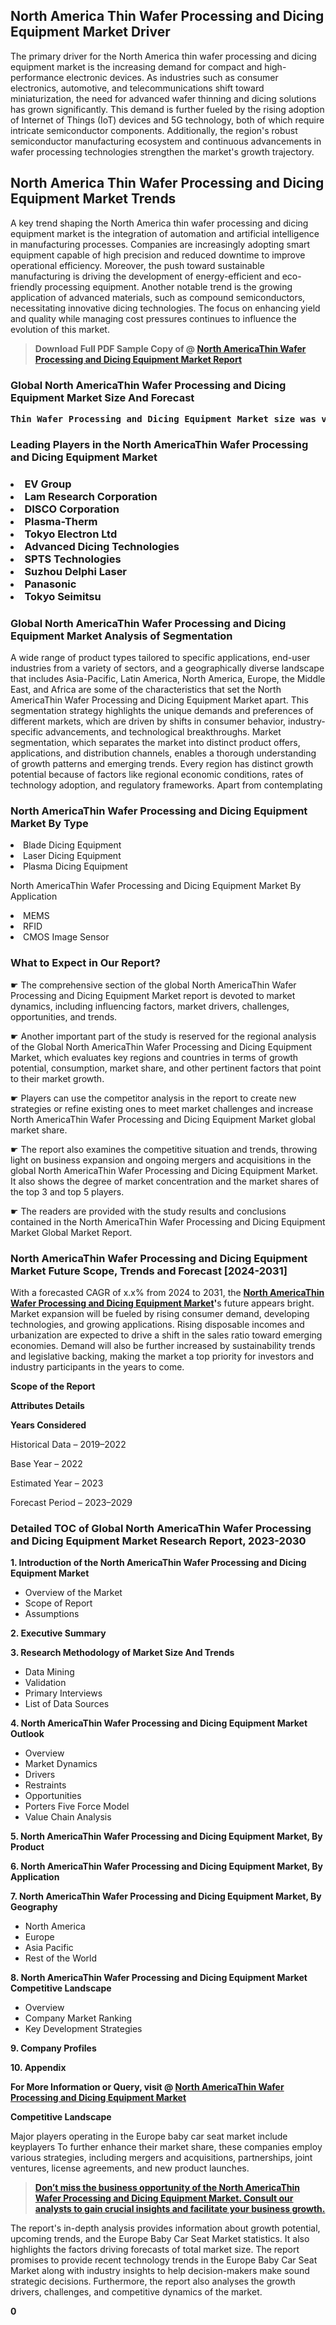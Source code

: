 <p> <h2>North America Thin Wafer Processing and Dicing Equipment Market Driver</h2><p>The primary driver for the North America thin wafer processing and dicing equipment market is the increasing demand for compact and high-performance electronic devices. As industries such as consumer electronics, automotive, and telecommunications shift toward miniaturization, the need for advanced wafer thinning and dicing solutions has grown significantly. This demand is further fueled by the rising adoption of Internet of Things (IoT) devices and 5G technology, both of which require intricate semiconductor components. Additionally, the region's robust semiconductor manufacturing ecosystem and continuous advancements in wafer processing technologies strengthen the market's growth trajectory.</p><h2>North America Thin Wafer Processing and Dicing Equipment Market Trends</h2><p>A key trend shaping the North America thin wafer processing and dicing equipment market is the integration of automation and artificial intelligence in manufacturing processes. Companies are increasingly adopting smart equipment capable of high precision and reduced downtime to improve operational efficiency. Moreover, the push toward sustainable manufacturing is driving the development of energy-efficient and eco-friendly processing equipment. Another notable trend is the growing application of advanced materials, such as compound semiconductors, necessitating innovative dicing technologies. The focus on enhancing yield and quality while managing cost pressures continues to influence the evolution of this market.</p></p><blockquote id="" class=""><strong>Download Full PDF Sample Copy of @&nbsp;<a href="https://www.verifiedmarketreports.com/download-sample/?rid=561122&utm_source=GitHub-Jan&utm_medium=281" target="_blank">North AmericaThin Wafer Processing and Dicing Equipment Market Report</a>&nbsp;&nbsp;</strong></blockquote><h3 id="" class=""><strong>Global&nbsp;North AmericaThin Wafer Processing and Dicing Equipment Market Size And Forecast</strong></h3><pre class="reader-text-block__code-block"><strong>Thin Wafer Processing and Dicing Equipment Market size was valued at USD 2.1 Billion in 2022 and is projected to reach USD 3.8 Billion by 2030, growing at a CAGR of 8.0% from 2024 to 2030.</strong></pre><h3 id="" class="">Leading Players in the&nbsp;North AmericaThin Wafer Processing and Dicing Equipment Market</h3><h3 class=""></Li><Li>EV Group</Li><Li> Lam Research Corporation</Li><Li> DISCO Corporation</Li><Li> Plasma-Therm</Li><Li> Tokyo Electron Ltd</Li><Li> Advanced Dicing Technologies</Li><Li> SPTS Technologies</Li><Li> Suzhou Delphi Laser</Li><Li> Panasonic</Li><Li> Tokyo Seimitsu</h3><h3 id="" class="">Global&nbsp;North AmericaThin Wafer Processing and Dicing Equipment Market Analysis of Segmentation</h3><p id="" class="">A wide range of product types tailored to specific applications, end-user industries from a variety of sectors, and a geographically diverse landscape that includes Asia-Pacific, Latin America, North America, Europe, the Middle East, and Africa are some of the characteristics that set the North AmericaThin Wafer Processing and Dicing Equipment Market apart. This segmentation strategy highlights the unique demands and preferences of different markets, which are driven by shifts in consumer behavior, industry-specific advancements, and technological breakthroughs. Market segmentation, which separates the market into distinct product offers, applications, and distribution channels, enables a thorough understanding of growth patterns and emerging trends. Every region has distinct growth potential because of factors like regional economic conditions, rates of technology adoption, and regulatory frameworks. Apart from contemplating</p><h3 id="" class="">North AmericaThin Wafer Processing and Dicing Equipment Market&nbsp;By Type</h3><p></Li><Li>Blade Dicing Equipment</Li><Li> Laser Dicing Equipment</Li><Li> Plasma Dicing Equipment</p><div class="" data-test-id=""><p>North AmericaThin Wafer Processing and Dicing Equipment Market&nbsp;By Application</p></div><p class=""></Li><Li>MEMS</Li><Li> RFID</Li><Li> CMOS Image Sensor</p><div class="" data-test-id=""><h3><span class="">What to Expect in Our Report?</span></h3></div><div class="" data-test-id=""><p><span class="">☛ The comprehensive section of the global North AmericaThin Wafer Processing and Dicing Equipment Market report is devoted to market dynamics, including influencing factors, market drivers, challenges, opportunities, and trends.</span></p></div><div class="" data-test-id=""><p><span class="">☛ Another important part of the study is reserved for the regional analysis of the Global North AmericaThin Wafer Processing and Dicing Equipment Market, which evaluates key regions and countries in terms of growth potential, consumption, market share, and other pertinent factors that point to their market growth.</span></p></div><div class="" data-test-id=""><p><span class="">☛ Players can use the competitor analysis in the report to create new strategies or refine existing ones to meet market challenges and increase North AmericaThin Wafer Processing and Dicing Equipment Market global market share.</span></p></div><div class="" data-test-id=""><p><span class="">☛ The report also examines the competitive situation and trends, throwing light on business expansion and ongoing mergers and acquisitions in the global North AmericaThin Wafer Processing and Dicing Equipment Market. It also shows the degree of market concentration and the market shares of the top 3 and top 5 players.</span></p></div><div class="" data-test-id=""><p><span class="">☛ The readers are provided with the study results and conclusions contained in the North AmericaThin Wafer Processing and Dicing Equipment Market Global Market Report.</span></p></div><div class="" data-test-id=""><h3><span class="">North AmericaThin Wafer Processing and Dicing Equipment Market Future Scope, Trends and Forecast [2024-2031]</span></h3></div><div class="" data-test-id=""><p><span class="">With a forecasted CAGR of x.x% from 2024 to 2031, the <strong><a href="https://www.verifiedmarketreports.com/download-sample/?rid=561122&utm_source=GitHub-Jan&utm_medium=281" target="_blank">North AmericaThin Wafer Processing and Dicing Equipment Market</a>'</strong>s future appears bright. Market expansion will be fueled by rising consumer demand, developing technologies, and growing applications. Rising disposable incomes and urbanization are expected to drive a shift in the sales ratio toward emerging economies. Demand will also be further increased by sustainability trends and legislative backing, making the market a top priority for investors and industry participants in the years to come.</span></p><p id="ember66" class="ember-view reader-text-block__paragraph"><strong>Scope of the Report</strong></p><p id="ember67" class="ember-view reader-text-block__paragraph"><strong>Attributes Details</strong></p><p id="ember68" class="ember-view reader-text-block__paragraph"><strong>Years Considered</strong></p><p id="ember69" class="ember-view reader-text-block__paragraph">Historical Data &ndash; 2019&ndash;2022</p><p id="ember70" class="ember-view reader-text-block__paragraph">Base Year &ndash; 2022</p><p id="ember71" class="ember-view reader-text-block__paragraph">Estimated Year &ndash; 2023</p><p id="ember72" class="ember-view reader-text-block__paragraph">Forecast Period &ndash; 2023&ndash;2029</p></div><h3 id="" class="">Detailed TOC of Global North AmericaThin Wafer Processing and Dicing Equipment Market Research Report, 2023-2030</h3><p id="" class=""><strong>1. Introduction of the North AmericaThin Wafer Processing and Dicing Equipment Market</strong></p><ul><li>Overview of the Market</li><li>Scope of Report</li><li>Assumptions</li></ul><p id="" class=""><strong>2. Executive Summary</strong></p><p id="" class=""><strong>3. Research Methodology of Market Size And Trends</strong></p><ul><li>Data Mining</li><li>Validation</li><li>Primary Interviews</li><li>List of Data Sources</li></ul><p id="" class=""><strong>4. North AmericaThin Wafer Processing and Dicing Equipment Market Outlook</strong></p><ul><li>Overview</li><li>Market Dynamics</li><li>Drivers</li><li>Restraints</li><li>Opportunities</li><li>Porters Five Force Model</li><li>Value Chain Analysis</li></ul><p id="" class=""><strong>5. North AmericaThin Wafer Processing and Dicing Equipment Market, By Product</strong></p><p id="" class=""><strong>6. North AmericaThin Wafer Processing and Dicing Equipment Market, By Application</strong></p><p id="" class=""><strong>7. North AmericaThin Wafer Processing and Dicing Equipment Market, By Geography</strong></p><ul><li>North America</li><li>Europe</li><li>Asia Pacific</li><li>Rest of the World</li></ul><p id="" class=""><strong>8. North AmericaThin Wafer Processing and Dicing Equipment Market Competitive Landscape</strong></p><ul><li>Overview</li><li>Company Market Ranking</li><li>Key Development Strategies</li></ul><p id="" class=""><strong>9. Company Profiles</strong></p><p id="" class=""><strong>10. Appendix</strong></p><p><strong>For More Information or Query, visit&nbsp;@ <a href="https://www.verifiedmarketreports.com/product/thin-wafer-processing-and-dicing-equipment-market-size-and-forecast/" target="_blank">North AmericaThin Wafer Processing and Dicing Equipment Market</a></strong></p><p id="ember61" class="ember-view reader-text-block__paragraph"><strong>Competitive Landscape</strong></p><p id="ember62" class="ember-view reader-text-block__paragraph">Major players operating in the Europe baby car seat market include keyplayers To further enhance their market share, these companies employ various strategies, including mergers and acquisitions, partnerships, joint ventures, license agreements, and new product launches.</p><blockquote id="ember63" class="ember-view reader-text-block__blockquote"><strong><a href="https://www.verifiedmarketreports.com/download-sample/?rid=561122&utm_source=GitHub-Jan&utm_medium=281" target="_blank">Don&rsquo;t miss the business opportunity of the North AmericaThin Wafer Processing and Dicing Equipment Market. Consult our analysts to gain crucial insights and facilitate your business growth.</a></strong></blockquote><p id="ember64" class="ember-view reader-text-block__paragraph">The report's in-depth analysis provides information about growth potential, upcoming trends, and the Europe Baby Car Seat Market statistics. It also highlights the factors driving forecasts of total market size. The report promises to provide recent technology trends in the Europe Baby Car Seat Market along with industry insights to help decision-makers make sound strategic decisions. Furthermore, the report also analyses the growth drivers, challenges, and competitive dynamics of the market.</p><p class="ember-view reader-text-block__paragraph"><strong>0</strong></p>
